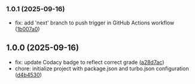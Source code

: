 ## <small>1.0.1 (2025-09-16)</small>

* fix: add 'next' branch to push trigger in GitHub Actions workflow ([1b007a0](https://github.com/bunderlog/forge/commit/1b007a0))

## 1.0.0 (2025-09-16)

* fix: update Codacy badge to reflect correct grade ([a28d7ac](https://github.com/bunderlog/forge/commit/a28d7ac))
* chore: initialize project with package.json and turbo.json configuration ([d4b4530](https://github.com/bunderlog/forge/commit/d4b4530))
